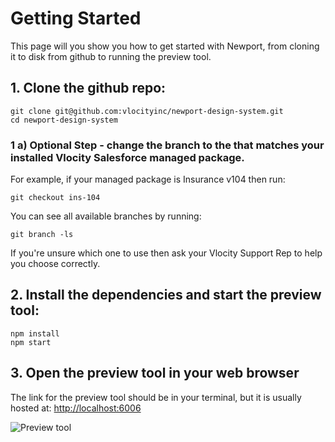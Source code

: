 # Getting Started

This page will you show you how to get started with Newport, from cloning it to disk from github to running the preview tool.

## 1. Clone the github repo:

```
git clone git@github.com:vlocityinc/newport-design-system.git
cd newport-design-system
```

### 1 a) Optional Step - change the branch to the that matches your installed Vlocity Salesforce managed package.

For example, if your managed package is Insurance v104 then run:

```
git checkout ins-104
```

You can see all available branches by running:

```
git branch -ls
```

If you're unsure which one to use then ask your Vlocity Support Rep to help you choose correctly.

## 2. Install the dependencies and start the preview tool:

```
npm install
npm start
```

## 3. Open the preview tool in your web browser

The link for the preview tool should be in your terminal, but it is usually hosted at: [http://localhost:6006](http://localhost:6006)

![Preview tool](/docs/previewer.v1.png)
